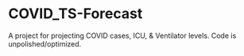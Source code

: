 # COVID_TS-Forecast
A project for projecting COVID cases, ICU, & Ventilator levels. Code is unpolished/optimized.

